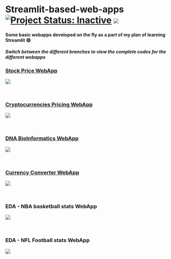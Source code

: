 # Streamlit-based-web-apps [![Project Status: Inactive](https://www.repostatus.org/badges/latest/inactive.svg)](https://www.repostatus.org/#inactive) [![](https://img.shields.io/badge/Prateek-Ralhan-brightgreen.svg?colorB=ff0000)](https://prateekralhan.github.io/)

#### Some basic webapps developed on the fly as a part of my plan of learning Streamlit :smile:

##### Switch between the different branches to view the complete codes for the different webapps

### [Stock Price WebApp](https://share.streamlit.io/prateekralhan/streamlit-based-web-apps/stocks_price_webapp/app.py)
<kbd>
<img src="https://user-images.githubusercontent.com/29462447/104076148-2c9d8180-523b-11eb-957e-9b2a49323d7f.gif" data-canonical-src="https://user-images.githubusercontent.com/29462447/104076148-2c9d8180-523b-11eb-957e-9b2a49323d7f.gif"/> 
</kbd>

&nbsp;
### [Cryptocurrencies Pricing WebApp](https://share.streamlit.io/prateekralhan/streamlit-based-web-apps/cryptocurrencies_webapp/app.py)
<kbd>
<img src="https://user-images.githubusercontent.com/29462447/104110556-c4b06f00-52fe-11eb-8749-c06f200508c8.gif" data-canonical-src="https://user-images.githubusercontent.com/29462447/104110556-c4b06f00-52fe-11eb-8749-c06f200508c8.gif"/> 
</kbd>

&nbsp;
### [DNA BioInformatics WebApp](https://share.streamlit.io/prateekralhan/streamlit-based-web-apps/dna_bioinformatics_webapp/app.py)
<kbd>
<img src="https://user-images.githubusercontent.com/29462447/104076227-77b79480-523b-11eb-8e04-7a9b1f3885da.gif" data-canonical-src="https://user-images.githubusercontent.com/29462447/104076227-77b79480-523b-11eb-8e04-7a9b1f3885da.gif"/> 
</kbd>

&nbsp;
### [Currency Converter WebApp](https://currency-converter-webapp.herokuapp.com/)
<kbd>
<img src="https://user-images.githubusercontent.com/29462447/115998983-8a49b400-a607-11eb-9e59-afa5c6a0a371.gif" data-canonical-src="https://user-images.githubusercontent.com/29462447/115998983-8a49b400-a607-11eb-9e59-afa5c6a0a371.gif"/> 
</kbd>

&nbsp;
### EDA - NBA basketball stats WebApp
<kbd>
<img src="https://user-images.githubusercontent.com/29462447/104078306-62466880-5243-11eb-9f71-7c6141d405b5.gif" data-canonical-src="https://user-images.githubusercontent.com/29462447/104078306-62466880-5243-11eb-9f71-7c6141d405b5.gif"/> 
</kbd>

&nbsp;
### EDA - NFL Football stats WebApp
<kbd>
<img src="https://user-images.githubusercontent.com/29462447/104107090-ed753c00-52df-11eb-85e9-94f8d07753c8.gif" data-canonical-src="https://user-images.githubusercontent.com/29462447/104107090-ed753c00-52df-11eb-85e9-94f8d07753c8.gif"/> 
</kbd>

&nbsp;
